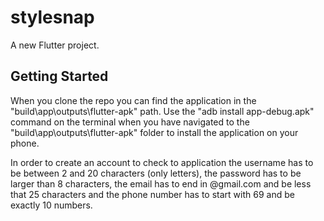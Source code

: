 # stylesnap

A new Flutter project.

## Getting Started
When you clone the repo you can find the application in the "build\app\outputs\flutter-apk" path.
Use the "adb install app-debug.apk" command on the terminal when you have navigated to the "build\app\outputs\flutter-apk" folder to install the application on your phone. 

In order to create an account to check to application the username has to be between 2 and 20 characters (only letters), the password has to be larger than 8 characters, the email has to end in @gmail.com and be less that 25 characters and the phone number has to start with 69 and be exactly 10 numbers.
